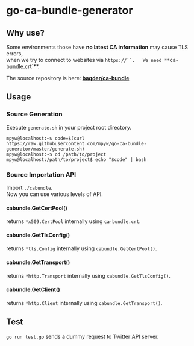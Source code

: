# go-ca-bundle-generator

## Why use?

Some environments those have **no latest CA information** may cause TLS errors,  
when we try to connect to websites via `https://``.  
We need **`ca-bundle.crt`**.

The source repository is here: **[bagder/ca-bundle](https://github.com/bagder/ca-bundle)**

## Usage

### Source Generation

Execute `generate.sh` in your project root directory.

```ShellSession
mpyw@localhost:~$ code=$(curl https://raw.githubusercontent.com/mpyw/go-ca-bundle-generator/master/generate.sh)
mpyw@localhost:~$ cd /path/to/project
mpyw@localhost:/path/to/project$ echo "$code" | bash
```

### Source Importation API

Import `./cabundle`.  
Now you can use various levels of API.

#### cabundle.GetCertPool()

returns `*x509.CertPool` internally using `ca-bundle.crt`.

#### cabundle.GetTlsConfig()

returns `*tls.Config` internally using `cabundle.GetCertPool()`.

#### cabundle.GetTransport()

returns `*http.Transport` internally using `cabundle.GetTlsConfig()`.

#### cabundle.GetClient()

returns `*http.Client` internally using `cabundle.GetTransport()`.

## Test

`go run test.go` sends a dummy request to Twitter API server.
